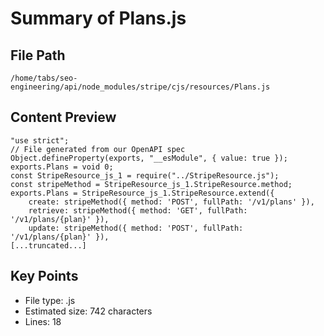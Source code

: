 # Summary of Plans.js
  
## File Path
`/home/tabs/seo-engineering/api/node_modules/stripe/cjs/resources/Plans.js`

## Content Preview
```
"use strict";
// File generated from our OpenAPI spec
Object.defineProperty(exports, "__esModule", { value: true });
exports.Plans = void 0;
const StripeResource_js_1 = require("../StripeResource.js");
const stripeMethod = StripeResource_js_1.StripeResource.method;
exports.Plans = StripeResource_js_1.StripeResource.extend({
    create: stripeMethod({ method: 'POST', fullPath: '/v1/plans' }),
    retrieve: stripeMethod({ method: 'GET', fullPath: '/v1/plans/{plan}' }),
    update: stripeMethod({ method: 'POST', fullPath: '/v1/plans/{plan}' }),
[...truncated...]
```

## Key Points
- File type: .js
- Estimated size: 742 characters
- Lines: 18
